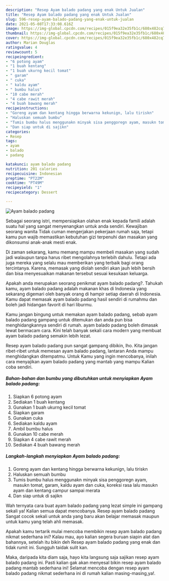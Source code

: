 ```yaml
---
description: "Resep Ayam balado padang yang enak Untuk Jualan"
title: "Resep Ayam balado padang yang enak Untuk Jualan"
slug: 596-resep-ayam-balado-padang-yang-enak-untuk-jualan
date: 2021-05-08T17:33:08.616Z
image: https://img-global.cpcdn.com/recipes/015f9ea32e35fb1c/680x482cq70/ayam-balado-padang-foto-resep-utama.jpg
thumbnail: https://img-global.cpcdn.com/recipes/015f9ea32e35fb1c/680x482cq70/ayam-balado-padang-foto-resep-utama.jpg
cover: https://img-global.cpcdn.com/recipes/015f9ea32e35fb1c/680x482cq70/ayam-balado-padang-foto-resep-utama.jpg
author: Marian Douglas
ratingvalue: 4
reviewcount: 5
recipeingredient:
- "6 potong ayam"
- "1 buah kentang"
- "1 buah ukurng kecil tomat"
- " garam"
- " cuka"
- " kaldu ayam"
- " bumbu halus"
- "10 cabe merah"
- "4 cabe rawit merah"
- "4 buah bawang merah"
recipeinstructions:
- "Goreng ayam dan kentang hingga berwarna kekunign, lalu tiriskn"
- "Haluskan semuah bumbu"
- "Tumis bumbu halus menggunakn minyak sisa penggoregn ayam, masukn tomat, garam, kaldu ayam dan cuka, koreksi rasa lalu masukn ayam dan kentang campur sampai merata"
- "Dan siap untuk di sajikn"
categories:
- Resep
tags:
- ayam
- balado
- padang

katakunci: ayam balado padang 
nutrition: 201 calories
recipecuisine: Indonesian
preptime: "PT22M"
cooktime: "PT49M"
recipeyield: "1"
recipecategory: Dessert

---
```



![Ayam balado padang](https://img-global.cpcdn.com/recipes/015f9ea32e35fb1c/680x482cq70/ayam-balado-padang-foto-resep-utama.jpg)

Sebagai seorang istri, mempersiapkan olahan enak kepada famili adalah suatu hal yang sangat menyenangkan untuk anda sendiri. Kewajiban seorang  wanita Tidak cuman mengerjakan pekerjaan rumah saja, tetapi kamu pun wajib memastikan kebutuhan gizi terpenuhi dan masakan yang dikonsumsi anak-anak mesti enak.

Di zaman  sekarang, kamu memang mampu membeli masakan yang sudah jadi walaupun tanpa harus ribet mengolahnya terlebih dahulu. Tetapi ada juga mereka yang selalu mau memberikan yang terbaik bagi orang tercintanya. Karena, memasak yang diolah sendiri akan jauh lebih bersih dan bisa menyesuaikan makanan tersebut sesuai kesukaan keluarga. 



Apakah anda merupakan seorang penikmat ayam balado padang?. Tahukah kamu, ayam balado padang adalah makanan khas di Indonesia yang sekarang digemari oleh banyak orang di hampir setiap daerah di Indonesia. Kamu dapat memasak ayam balado padang hasil sendiri di rumahmu dan boleh jadi hidangan favorit di hari liburmu.

Kamu jangan bingung untuk memakan ayam balado padang, sebab ayam balado padang gampang untuk ditemukan dan anda pun bisa menghidangkannya sendiri di rumah. ayam balado padang boleh dimasak lewat bermacam cara. Kini telah banyak sekali cara modern yang membuat ayam balado padang semakin lebih lezat.

Resep ayam balado padang pun sangat gampang dibikin, lho. Kita jangan ribet-ribet untuk memesan ayam balado padang, lantaran Anda mampu menghidangkan ditempatmu. Untuk Kamu yang ingin mencobanya, inilah cara menyajikan ayam balado padang yang mantab yang mampu Kalian coba sendiri.

<!--inarticleads1-->

##### Bahan-bahan dan bumbu yang dibutuhkan untuk menyiapkan Ayam balado padang:

1. Siapkan 6 potong ayam
1. Sediakan 1 buah kentang
1. Gunakan 1 buah ukurng kecil tomat
1. Siapkan  garam
1. Gunakan  cuka
1. Sediakan  kaldu ayam
1. Ambil  bumbu halus
1. Gunakan 10 cabe merah
1. Siapkan 4 cabe rawit merah
1. Sediakan 4 buah bawang merah




<!--inarticleads2-->

##### Langkah-langkah menyiapkan Ayam balado padang:

1. Goreng ayam dan kentang hingga berwarna kekunign, lalu tiriskn
1. Haluskan semuah bumbu
1. Tumis bumbu halus menggunakn minyak sisa penggoregn ayam, masukn tomat, garam, kaldu ayam dan cuka, koreksi rasa lalu masukn ayam dan kentang campur sampai merata
1. Dan siap untuk di sajikn




Wah ternyata cara buat ayam balado padang yang lezat simple ini gampang sekali ya! Kalian semua dapat mencobanya. Resep ayam balado padang Sangat cocok sekali untuk anda yang baru akan belajar memasak maupun untuk kamu yang telah ahli memasak.

Apakah kamu tertarik mulai mencoba membikin resep ayam balado padang nikmat sederhana ini? Kalau mau, ayo kalian segera buruan siapin alat dan bahannya, setelah itu bikin deh Resep ayam balado padang yang enak dan tidak rumit ini. Sungguh taidak sulit kan. 

Maka, daripada kita diam saja, hayo kita langsung saja sajikan resep ayam balado padang ini. Pasti kalian gak akan menyesal bikin resep ayam balado padang mantab sederhana ini! Selamat mencoba dengan resep ayam balado padang nikmat sederhana ini di rumah kalian masing-masing,ya!.

